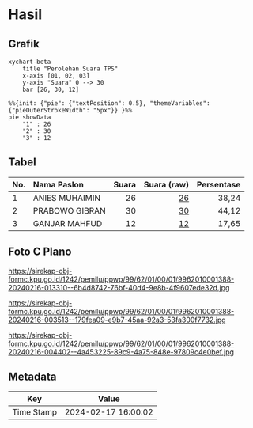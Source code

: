 # Hasil

## Grafik

```mermaid
xychart-beta
    title "Perolehan Suara TPS"
    x-axis [01, 02, 03]
    y-axis "Suara" 0 --> 30
    bar [26, 30, 12]
```

```mermaid
%%{init: {"pie": {"textPosition": 0.5}, "themeVariables": {"pieOuterStrokeWidth": "5px"}} }%%
pie showData
    "1" : 26
    "2" : 30
    "3" : 12
```

## Tabel

| No. | Nama Paslon    | Suara | Suara (raw) | Persentase |
|:--- |:-------------- | -----:| -----------:| ----------:|
| 1   | ANIES MUHAIMIN | 26    | [26][p-1]   | 38,24      |
| 2   | PRABOWO GIBRAN | 30    | [30][p-2]   | 44,12      |
| 3   | GANJAR MAHFUD  | 12    | [12][p-3]   | 17,65      |


[p-1]: https://github.com/gigit-pemilu/pemilu-2024-99-luar-negeri/blob/main/pilpres/hitung-suara/sub/99-luar-negeri/sub/62-kuala-lumpur-malaysia/sub/01-kuala-lumpur-malaysia/sub/0001-kuala-lumpur-malaysia/sub/388-tps-075/sub/paslon-1.txt
[p-2]: https://github.com/gigit-pemilu/pemilu-2024-99-luar-negeri/blob/main/pilpres/hitung-suara/sub/99-luar-negeri/sub/62-kuala-lumpur-malaysia/sub/01-kuala-lumpur-malaysia/sub/0001-kuala-lumpur-malaysia/sub/388-tps-075/sub/paslon-2.txt
[p-3]: https://github.com/gigit-pemilu/pemilu-2024-99-luar-negeri/blob/main/pilpres/hitung-suara/sub/99-luar-negeri/sub/62-kuala-lumpur-malaysia/sub/01-kuala-lumpur-malaysia/sub/0001-kuala-lumpur-malaysia/sub/388-tps-075/sub/paslon-3.txt

## Foto C Plano

https://sirekap-obj-formc.kpu.go.id/1242/pemilu/ppwp/99/62/01/00/01/9962010001388-20240216-013310--6b4d8742-76bf-40d4-9e8b-4f9607ede32d.jpg

https://sirekap-obj-formc.kpu.go.id/1242/pemilu/ppwp/99/62/01/00/01/9962010001388-20240216-003513--179fea09-e9b7-45aa-92a3-53fa300f7732.jpg

https://sirekap-obj-formc.kpu.go.id/1242/pemilu/ppwp/99/62/01/00/01/9962010001388-20240216-004402--4a453225-89c9-4a75-848e-97809c4e0bef.jpg


## Metadata

| Key        | Value               |
| ---------- | ------------------- |
| Time Stamp | 2024-02-17 16:00:02 |



